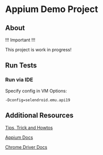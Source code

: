 # Appium Demo Project

## About

!!! Important !!!

This project is work in progress!

## Run Tests

### Run via IDE
Specify config in VM Options:
```
-Dconfig=selendroid.emu.api19
```

## Additional Resources

[Tips, Trick and Howtos](Howtos.md)

[Appium Docs](https://github.com/appium/appium/blob/master/docs/en/writing-running-appium/mobile-web.md)

[Chrome Driver Docs](https://sites.google.com/a/chromium.org/chromedriver/getting-started/getting-started---android)
